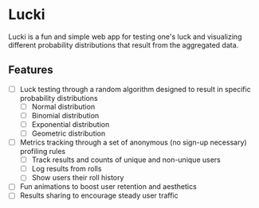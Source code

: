# Lucki

Lucki is a fun and simple web app for testing one's luck and visualizing different probability distributions that result from the aggregated data.

## Features

- [ ] Luck testing through a random algorithm designed to result in specific probability distributions
  - [ ] Normal distribution
  - [ ] Binomial distribution
  - [ ] Exponential distribution
  - [ ] Geometric distribution
- [ ] Metrics tracking through a set of anonymous (no sign-up necessary) profiling rules
  - [ ] Track results and counts of unique and non-unique users
  - [ ] Log results from rolls
  - [ ] Show users their roll history
- [ ] Fun animations to boost user retention and aesthetics
- [ ] Results sharing to encourage steady user traffic
